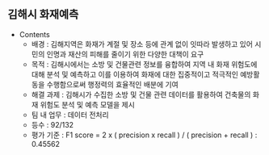 ## 김해시 화재예측
- Contents
    + 배경 : 김해지역은 화재가 계절 및 장소 등에 관계 없이 잇따라 발생하고 있어 시민의 인명과 재산의 피해를 줄이기 위한 다양한 대책이 요구
    + 목적 : 김해시에서는 소방 및 건물관련 정보를 융합하여 지역 내 화재 위험도에 대해 분석 및 예측하고 이를 이용하여 화재에 대한 집중적이고 적극적인 예방활동을 수행함으로써 행정력의 효율적인 배분에 기여
    + 해결 과제 : 김해시가 수집한 소방 및 건물 관련 데이터를 활용하여 건축물의 화재 위험도 분석 및 예측 모델을 제시
    + 팀 내 업무 : 데이터 전처리
    + 등수 : 92/132
    + 평가 기준 : F1 score = 2 x ( precision x recall ) / ( precision + recall ) : 0.45562